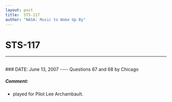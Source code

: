 ```yaml
---
layout: post
title:  STS-117
author: "NASA: Music to Wake Up By"
---
```


# STS-117
----
<br/>
### DATE: June 13, 2007
----
Questions 67 and 68 by Chicago

##### Comment:
* played for Pilot Lee Archambault.
